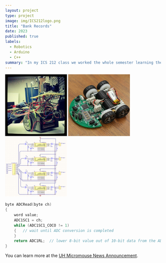 ```yaml
---
layout: project
type: project
image: img/ICS212logo.png
title: "Bank Records"
date: 2023
published: true
labels:
  - Robotics
  - Arduino
  - C++
summary: "In my ICS 212 class we worked the whole semester learning the C programming language and developed a user interface that keeps track of bank records. This system should take the user's input and store it until it is deleted by the user. Everytime the user exists the program all the records should be saved. When the program is run again, a the data on the sheet should be read and stored into a linked list."
---
```


<div class="text-center p-4">
  <img width="200px" src="../img/micromouse/micromouse-robot.png" class="img-thumbnail" >
  <img width="200px" src="../img/micromouse/micromouse-robot-2.jpg" class="img-thumbnail" >
  <img width="200px" src="../img/micromouse/micromouse-circuit.png" class="img-thumbnail" >
</div>


```cpp
byte ADCRead(byte ch)
{
    word value;
    ADC1SC1 = ch;
    while (ADC1SC1_COCO != 1)
    {   // wait until ADC conversion is completed   
    }
    return ADC1RL;  // lower 8-bit value out of 10-bit data from the ADC
}
```

You can learn more at the [UH Micromouse News Announcement](https://manoa.hawaii.edu/news/article.php?aId=2857).
